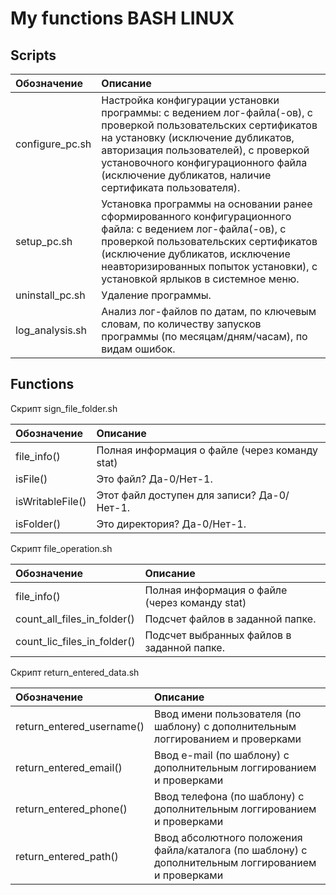 # My functions BASH LINUX

## Scripts

| Обозначение     | Описание                                                                                                                                                                                                                                                                                       |
| :-------------- | :--------------------------------------------------------------------------------------------------------------------------------------------------------------------------------------------------------------------------------------------------------------------------------------------- |
| configure_pc.sh | Настройка конфигурации установки программы: с ведением лог-файла(-ов), с проверкой пользовательских сертификатов на установку (исключение дубликатов, авторизация пользователей), с проверкой установочного конфигурационного файла (исключение дубликатов, наличие сертификата пользователя). |
| setup_pc.sh     | Установка программы на основании ранее сформированного конфигурационного файла: с ведением лог-файла(-ов), с проверкой пользовательских сертификатов (исключение дубликатов, исключение неавторизированных попыток установки), с установкой ярлыков в системное меню.                          |
| uninstall_pc.sh | Удаление программы.                                                                                                                                                                                                                                                                            |
| log_analysis.sh | Анализ лог-файлов по датам, по ключевым словам, по количеству запусков программы (по месяцам/дням/часам), по видам ошибок.                                                                                                                                                                     |

## Functions

Скрипт sign_file_folder.sh

| Обозначение      | Описание                                       |
| :--------------- | :--------------------------------------------- |
| file_info()      | Полная информация о файле (через команду stat) |
| isFile()         | Это файл? Да-0/Нет-1.                          |
| isWritableFile() | Этот файл доступен для записи? Да-0/Нет-1.     |
| isFolder()       | Это директория? Да-0/Нет-1.                    |

Скрипт file_operation.sh

| Обозначение                 | Описание                                       |
| :-------------------------- | :--------------------------------------------- |
| file_info()                 | Полная информация о файле (через команду stat) |
| count_all_files_in_folder() | Подсчет файлов в заданной папке.               |
| count_lic_files_in_folder() | Подсчет выбранных файлов в заданной папке.     |

Скрипт return_entered_data.sh

| Обозначение               | Описание                                                                                           |
| :------------------------ | :------------------------------------------------------------------------------------------------- |
| return_entered_username() | Ввод имени пользователя (по шаблону) с дополнительным логгированием и проверками                   |
| return_entered_email()    | Ввод e-mail (по шаблону) с дополнительным логгированием и проверками                               |
| return_entered_phone()    | Ввод телефона (по шаблону) с дополнительным логгированием и проверками                             |
| return_entered_path()     | Ввод абсолютного положения файла/каталога (по шаблону) с дополнительным логгированием и проверками |
